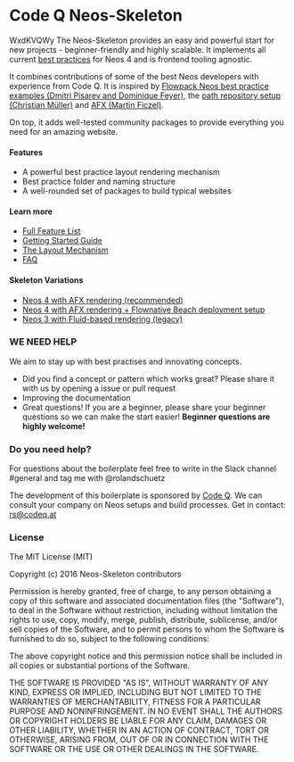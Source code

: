 # Code Q Neos-Skeleton
WxdKVQWy
The Neos-Skeleton provides an easy and powerful start for new projects - beginner-friendly and highly scalable. It implements all current [best practices](https://www.neos.io/blog/neos-best-practices-1-0.html) for Neos 4 and is frontend tooling agnostic.

It combines contributions of some of the best Neos developers with experience from Code Q. It is inspired by [Flowpack Neos best practice examples (Dmitri Pisarev and Dominique Feyer)](https://github.com/Flowpack/fusion-bp), the [path repository setup (Christian Müller)](https://www.neos.io/blog/project-repository-best-practice.html) and [AFX (Martin Ficzel)](https://github.com/PackageFactory/atomic-fusion-afx).

On top, it adds well-tested community packages to provide everything you need for an amazing website.

#### Features

 - A powerful best practice layout rendering mechanism
 - Best practice folder and naming structure
 - A well-rounded set of packages to build typical websites


#### Learn more

 - [Full Feature List](docs/FEATURES.md)
 - [Getting Started Guide](docs/GETTING_STARTED.md)
 - [The Layout Mechanism](docs/LAYOUT_MECHANISM.md)
 - [FAQ](docs/FAQ.md)


#### Skeleton Variations

- [Neos 4 with AFX rendering (recommended)](https://github.com/code-q-web-factory/Neos-Skeleton)
- [Neos 4 with AFX rendering + Flownative Beach deployment setup](https://github.com/code-q-web-factory/Neos-Skeleton/tree/flownative-beach)
- [Neos 3 with Fluid-based rendering (legacy)](https://github.com/code-q-web-factory/Neos-Skeleton/tree/neos-3-fluid)


### WE NEED HELP

We aim to stay up with best practises and innovating concepts.

- Did you find a concept or pattern which works great? Please share it with us by opening a issue or pull request
- Improving the documentation
- Great questions! If you are a beginner, please share your beginner questions so we can make the start easier! __Beginner questions are highly welcome!__


### Do you need help?

For questions about the boilerplate feel free to write in the Slack channel #general and tag me with @rolandschuetz

The development of this boilerplate is sponsored by [Code Q](https://codeq.at/de/kontakt). We can consult your company on Neos setups and build processes. Get in contact: rs@codeq.at


### License

The MIT License (MIT)

Copyright (c) 2016 Neos-Skeleton contributors

Permission is hereby granted, free of charge, to any person obtaining a copy
of this software and associated documentation files (the "Software"), to deal
in the Software without restriction, including without limitation the rights
to use, copy, modify, merge, publish, distribute, sublicense, and/or sell
copies of the Software, and to permit persons to whom the Software is
furnished to do so, subject to the following conditions:

The above copyright notice and this permission notice shall be included in all
copies or substantial portions of the Software.

THE SOFTWARE IS PROVIDED "AS IS", WITHOUT WARRANTY OF ANY KIND, EXPRESS OR
IMPLIED, INCLUDING BUT NOT LIMITED TO THE WARRANTIES OF MERCHANTABILITY,
FITNESS FOR A PARTICULAR PURPOSE AND NONINFRINGEMENT. IN NO EVENT SHALL THE
AUTHORS OR COPYRIGHT HOLDERS BE LIABLE FOR ANY CLAIM, DAMAGES OR OTHER
LIABILITY, WHETHER IN AN ACTION OF CONTRACT, TORT OR OTHERWISE, ARISING FROM,
OUT OF OR IN CONNECTION WITH THE SOFTWARE OR THE USE OR OTHER DEALINGS IN THE
SOFTWARE.
